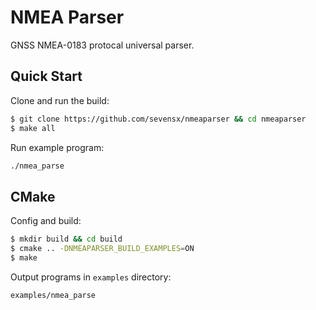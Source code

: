 # NMEA Parser

GNSS NMEA-0183 protocal universal parser.


## Quick Start

Clone and run the build:

```bash
$ git clone https://github.com/sevensx/nmeaparser && cd nmeaparser
$ make all
```

Run example program:

```bash
./nmea_parse
```

## CMake

Config and build:

```bash
$ mkdir build && cd build
$ cmake .. -DNMEAPARSER_BUILD_EXAMPLES=ON
$ make
```

Output programs in `examples` directory:

```bash
examples/nmea_parse
```